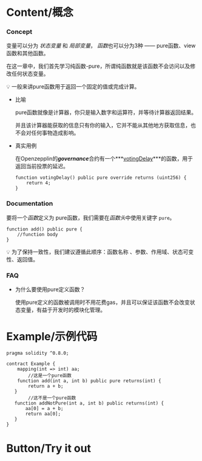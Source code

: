 # Content/概念

### Concept

变量可以分为 *状态变量* 和 *局部变量*， *函数*也可以分为3种 —— pure函数、view函数和其他函数。

在这一章中，我们首先学习纯函数-pure，所谓纯函数就是该函数不会访问以及修改任何状态变量。

<aside>
💡 一般来讲pure函数用于返回一个固定的值或完成计算。

</aside>

- 比喻
    
    pure函数就像是计算器，你只是输入数字和运算符，并等待计算器返回结果。
    
    并且该计算器能获取的信息只有你的输入，它并不能从其他地方获取信息，也不会对任何事物造成影响。
    
- 真实用例
    
    在Openzepplin的***governance***合约有一个***[votingDelay](https://github.com/OpenZeppelin/openzeppelin-contracts/blob/9ef69c03d13230aeff24d91cb54c9d24c4de7c8b/contracts/mocks/governance/GovernorVoteMock.sol#L13)***的函数，用于返回当前投票的延迟。
    
    ```solidity
    function votingDelay() public pure override returns (uint256) {
        return 4;
    }
    ```
    

### Documentation

要将一个*函数*定义为 pure函数，我们需要在*函数头*中使用关键字 `pure`。

```solidity
function add() public pure {
	//function body 
}
```

<aside>
💡 为了保持一致性，我们建议遵循此顺序：函数名称 、参数、作用域、状态可变性、返回值。

</aside>

### FAQ

- 为什么要使用pure定义函数？
    
    使用pure定义的函数被调用时不用花费gas，并且可以保证该函数不会改变状态变量，有益于开发时的模块化管理。

# Example/示例代码

```solidity
pragma solidity ^0.8.0;

contract Example {
    mapping(int => int) aa;
		//这是一个pure函数
    function add(int a, int b) public pure returns(int) {
        return a + b;
   }
		//这不是一个pure函数
   function addNotPure(int a, int b) public returns(int) {
       aa[0] = a + b;
       return aa[0];
   }
}
```

# **Button/Try it out**